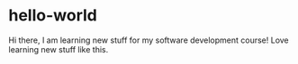 # hello-world
Hi there, I am learning new stuff for my software development course! Love learning new stuff like this. 
